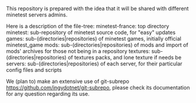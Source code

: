 This repository is prepared with the idea that it will be shared with different minetest servers admins.

Here is a description of the file-tree:
minetest-france: top directory
  minetest: sub-repository of minetest source code, for "easy" updates
  games: sub-(directories|repositories) of minetest games, initially official minetest_game
  mods: sub-(directories|repositories) of mods and import of mods' archives for those not being in a repository
  textures: sub-(directories|repositories) of textures packs, and lone texture if needs be
  servers: sub-(directories|repositories) of each server, for their particular config files and scripts

We (plan to) make an extensive use of git-subrepo https://github.com/ingydotnet/git-subrepo, please check its documentation for any question regarding its use.
